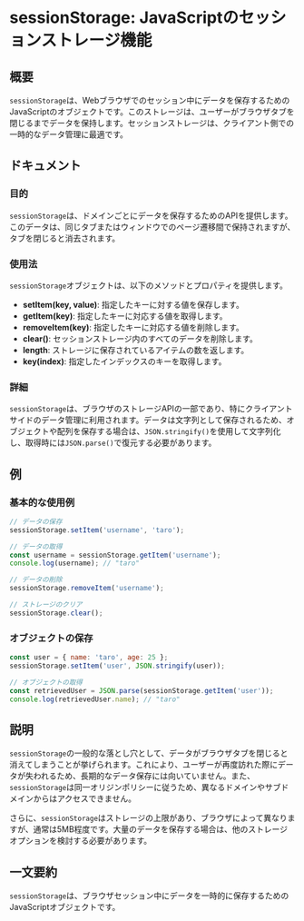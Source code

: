 <!--
Meta Description: # sessionStorage: JavaScriptのセッションストレージ機能 ## 概要 `sessionStorage`は、Webブラウザでのセッション中にデータを保存するためのJavaScriptのオブジェクトです。このストレージは、ユーザーがブラウザタブを閉じるまでデータを保持します。セ...
Meta Keywords: sessionstorage, username, key, json, taro
-->

# sessionStorage: JavaScriptのセッションストレージ機能

## 概要
`sessionStorage`は、Webブラウザでのセッション中にデータを保存するためのJavaScriptのオブジェクトです。このストレージは、ユーザーがブラウザタブを閉じるまでデータを保持します。セッションストレージは、クライアント側での一時的なデータ管理に最適です。

## ドキュメント
### 目的
`sessionStorage`は、ドメインごとにデータを保存するためのAPIを提供します。このデータは、同じタブまたはウィンドウでのページ遷移間で保持されますが、タブを閉じると消去されます。

### 使用法
`sessionStorage`オブジェクトは、以下のメソッドとプロパティを提供します。

- **setItem(key, value)**: 指定したキーに対する値を保存します。
- **getItem(key)**: 指定したキーに対応する値を取得します。
- **removeItem(key)**: 指定したキーに対応する値を削除します。
- **clear()**: セッションストレージ内のすべてのデータを削除します。
- **length**: ストレージに保存されているアイテムの数を返します。
- **key(index)**: 指定したインデックスのキーを取得します。

### 詳細
`sessionStorage`は、ブラウザのストレージAPIの一部であり、特にクライアントサイドのデータ管理に利用されます。データは文字列として保存されるため、オブジェクトや配列を保存する場合は、`JSON.stringify()`を使用して文字列化し、取得時には`JSON.parse()`で復元する必要があります。

## 例
### 基本的な使用例
```javascript
// データの保存
sessionStorage.setItem('username', 'taro');

// データの取得
const username = sessionStorage.getItem('username');
console.log(username); // "taro"

// データの削除
sessionStorage.removeItem('username');

// ストレージのクリア
sessionStorage.clear();
```

### オブジェクトの保存
```javascript
const user = { name: 'taro', age: 25 };
sessionStorage.setItem('user', JSON.stringify(user));

// オブジェクトの取得
const retrievedUser = JSON.parse(sessionStorage.getItem('user'));
console.log(retrievedUser.name); // "taro"
```

## 説明
`sessionStorage`の一般的な落とし穴として、データがブラウザタブを閉じると消えてしまうことが挙げられます。これにより、ユーザーが再度訪れた際にデータが失われるため、長期的なデータ保存には向いていません。また、`sessionStorage`は同一オリジンポリシーに従うため、異なるドメインやサブドメインからはアクセスできません。

さらに、`sessionStorage`はストレージの上限があり、ブラウザによって異なりますが、通常は5MB程度です。大量のデータを保存する場合は、他のストレージオプションを検討する必要があります。

## 一文要約
`sessionStorage`は、ブラウザセッション中にデータを一時的に保存するためのJavaScriptオブジェクトです。